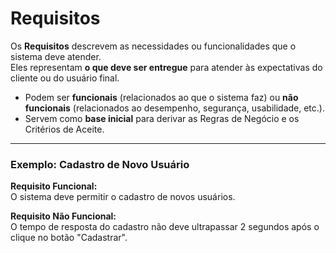 # Requisitos

Os **Requisitos** descrevem as necessidades ou funcionalidades que o sistema deve atender.  
Eles representam **o que deve ser entregue** para atender às expectativas do cliente ou do usuário final.  

- Podem ser **funcionais** (relacionados ao que o sistema faz) ou **não funcionais** (relacionados ao desempenho, segurança, usabilidade, etc.).  
- Servem como **base inicial** para derivar as Regras de Negócio e os Critérios de Aceite.  

---

### Exemplo: Cadastro de Novo Usuário

**Requisito Funcional:**  
O sistema deve permitir o cadastro de novos usuários.  

**Requisito Não Funcional:**  
O tempo de resposta do cadastro não deve ultrapassar 2 segundos após o clique no botão "Cadastrar".  
